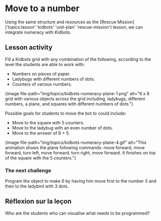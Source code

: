 # Move to a number

Using the same structure and resources as the [Rescue Mission]('topics:lesson' 'kidbots' 'unit-plan' 'rescue-mission') lesson, we can integrate numeracy with Kidbots.

## Lesson activity

Fill a Kidbots grid with any combination of the following, according to the level the students are able to work with:

- Numbers on pieces of paper.
- Ladybugs with different numbers of dots.
- Counters of various numbers.

{image file-path="img/topics/kidbots-numeracy-plane-1.png" alt="8 x 8 grid with various objects across the grid including, ladybugs, different numbers, a plane, and squares with different numbers of dots."}

Possible goals for students to move the bot to could include:

- Move to the square with 5 counters.
- Move to the ladybug with an even number of dots.
- Move to the answer of 8 + 5.

{image file-path="img/topics/kidbots-numeracy-plane-4.gif" alt="This animation shows the plane following commands: move forward, move forward, turn left, move forward, turn right, move forward. It finishes on top of the square with the 5 counters."}

### The next challenge

Program the object to make 6 by having him move first to the number 3 and then to the ladybird with 3 dots.

## Réflexion sur la leçon

Who are the students who can visualise what needs to be programmed?